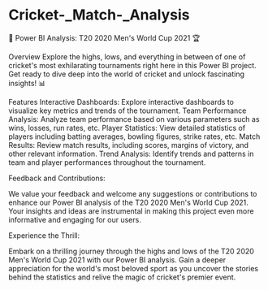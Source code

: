 # Cricket-_Match-_Analysis
🏏 Power BI Analysis: T20 2020 Men's World Cup 2021 🏆

Overview
Explore the highs, lows, and everything in between of one of cricket's most exhilarating tournaments right here in this Power BI project. Get ready to dive deep into the world of cricket and unlock fascinating insights! 📊

Features
Interactive Dashboards: Explore interactive dashboards to visualize key metrics and trends of the tournament.
Team Performance Analysis: Analyze team performance based on various parameters such as wins, losses, run rates, etc.
Player Statistics: View detailed statistics of players including batting averages, bowling figures, strike rates, etc.
Match Results: Review match results, including scores, margins of victory, and other relevant information.
Trend Analysis: Identify trends and patterns in team and player performances throughout the tournament.

Feedback and Contributions:

We value your feedback and welcome any suggestions or contributions to enhance our Power BI analysis of the T20 2020 Men's World Cup 2021. Your insights and ideas are instrumental in making this project even more informative and engaging for our users.

Experience the Thrill:

Embark on a thrilling journey through the highs and lows of the T20 2020 Men's World Cup 2021 with our Power BI analysis. Gain a deeper appreciation for the world's most beloved sport as you uncover the stories behind the statistics and relive the magic of cricket's premier event.
